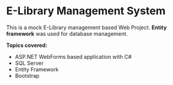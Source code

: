 # E-Library Management System
This is a mock E-Library management based Web Project. <strong>Entity framework</strong> was used for database management.
<p>
<strong>Topics covered:</strong>
<ul>
  <li>ASP.NET WebForms based application with C#</li>
  <li>SQL Server</li>
  <li>Entity Framework</li>
  <li>Bootstrap</li>
</ul>
</p>




